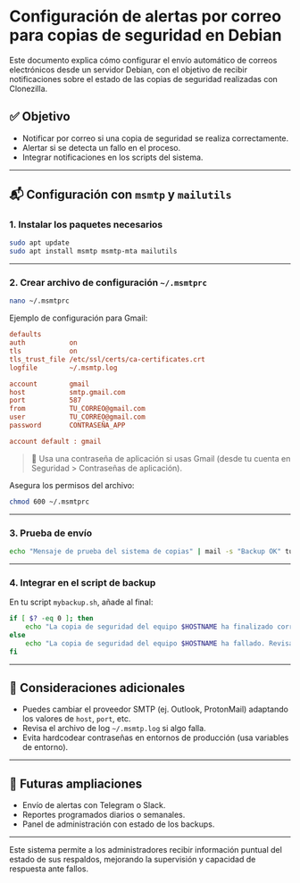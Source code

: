 # Configuración de alertas por correo para copias de seguridad en Debian

Este documento explica cómo configurar el envío automático de correos electrónicos desde un servidor Debian, con el objetivo de recibir notificaciones sobre el estado de las copias de seguridad realizadas con Clonezilla.

## ✅ Objetivo

- Notificar por correo si una copia de seguridad se realiza correctamente.
- Alertar si se detecta un fallo en el proceso.
- Integrar notificaciones en los scripts del sistema.

---

## 📬 Configuración con `msmtp` y `mailutils`

### 1. Instalar los paquetes necesarios

```bash
sudo apt update
sudo apt install msmtp msmtp-mta mailutils
```

---

### 2. Crear archivo de configuración `~/.msmtprc`

```bash
nano ~/.msmtprc
```

Ejemplo de configuración para Gmail:

```ini
defaults
auth           on
tls            on
tls_trust_file /etc/ssl/certs/ca-certificates.crt
logfile        ~/.msmtp.log

account        gmail
host           smtp.gmail.com
port           587
from           TU_CORREO@gmail.com
user           TU_CORREO@gmail.com
password       CONTRASEÑA_APP

account default : gmail
```

> 🔐 Usa una contraseña de aplicación si usas Gmail (desde tu cuenta en Seguridad > Contraseñas de aplicación).

Asegura los permisos del archivo:

```bash
chmod 600 ~/.msmtprc
```

---

### 3. Prueba de envío

```bash
echo "Mensaje de prueba del sistema de copias" | mail -s "Backup OK" tu_correo@gmail.com
```

---

### 4. Integrar en el script de backup

En tu script `mybackup.sh`, añade al final:

```bash
if [ $? -eq 0 ]; then
    echo "La copia de seguridad del equipo $HOSTNAME ha finalizado correctamente." | mail -s "Backup OK: $HOSTNAME" tu_correo@tudominio.com
else
    echo "La copia de seguridad del equipo $HOSTNAME ha fallado. Revisa los registros." | mail -s "⚠️ Backup FALLIDO: $HOSTNAME" tu_correo@tudominio.com
fi
```

---

## 🔧 Consideraciones adicionales

- Puedes cambiar el proveedor SMTP (ej. Outlook, ProtonMail) adaptando los valores de `host`, `port`, etc.
- Revisa el archivo de log `~/.msmtp.log` si algo falla.
- Evita hardcodear contraseñas en entornos de producción (usa variables de entorno).

---

## 🧩 Futuras ampliaciones

- Envío de alertas con Telegram o Slack.
- Reportes programados diarios o semanales.
- Panel de administración con estado de los backups.

---

Este sistema permite a los administradores recibir información puntual del estado de sus respaldos, mejorando la supervisión y capacidad de respuesta ante fallos.

